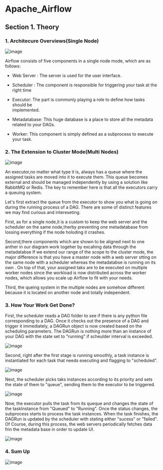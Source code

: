 
# Apache_Airflow 



## Section 1. Theory

### 1. Architecure Overviews(Single Node)


![image](https://user-images.githubusercontent.com/53164959/99043269-70746180-25d1-11eb-8a44-1afcb64b3b12.png)

Airflow consists of five components in a single node mode, which are as follows:


- Web Server :
   The server is used for the user interface. 

- Scheduler :
    The component is responsible for triggering your task at the right time

- Executor:
   The part is commonly playing a role to define how tasks should be       	  	   	
    implemented. 

- Metadatabase:
This huge database is a place to store all the metadata related to your DAGs.

- Worker:
This component is simply defined as a subprocess to execute your task.

### 2. The Extension to Cluster Mode(Multi Nodes)

![image](https://user-images.githubusercontent.com/53164959/99045672-0e1d6000-25d5-11eb-9b14-6d657aa97a73.png)

An executor,no matter what type it is, always has a queue where the assigned tasks are moved into it to execute them. This queue
becomes external and should be managed independently by using a solution like RabbitMQ or Redis. The key to remember here is that 
all the executors carry a queuing system. 


Let's first extract the queue from the executor to show you what is going on during the running process of a DAG.
There are some of distinct features we may find curious and intereseting. 

First, as for a single node,it is a custom to keep the web server and the scheduler on the same node,therby preventing one metadatabase from lossing everything
if the node holoding it crashes. 

Second,there components which are shown to be aligned next to one anther in our diagram work togeher by excahing data through the metadatabse
       If we extend our range of the scope to the cluster mode, the major difference  is that you have
       a master node with a web server stting on the same node with a scheduler whereas the metadatabse is running on its own . On top of that, 
       your assigned taks are to be executed on multiple worker nodes since the workload is now distributed across the worker nodes, which
       allows you scale up Airflow to fit with your needs. 
       
    
Third, the queing system in the multiple nodes are somehow different because it is located on another node and totally independent. 
      
### 3. How Your Work Get Done?

First, the scheduler reads a DAG folder to see if there is any python file corresponding to a DAG. Once it checks out the presence of a DAG and 
trigger it immediately, a DAGRun object is now created based on the scheduling parameters. The DAGRun is nothing more than an instance of your
DAG with the state set to "running" if scheulder interval is exceeded. 

![image](https://user-images.githubusercontent.com/53164959/99047168-255d4d00-25d7-11eb-9893-becc6ddce927.png)


Second, right after the first stage is running smoothly, a task instance is instantiated for each task that needs executing and flagging to 
"scheduled".

![image](https://user-images.githubusercontent.com/53164959/99047354-71a88d00-25d7-11eb-9ea0-74d9664c8c8a.png)

Next, the scheduler picks taks instances according to its priority and sets the state of them to "queue", sending them to the executor to be triggered.

![image](https://user-images.githubusercontent.com/53164959/99047708-eda2d500-25d7-11eb-8bb4-dc209ce93e1f.png)

Now, the executor pulls the task from its queque and changes the state of the taskInstance from "Queued" to "Running". Once the status changes,
the subprocess starts to process the task instances. When the task finishes, the DAGRun is updated by the scheduler with stating either "sucess" or "failed".
Of Course, during this process, the web servers periodically fetches data frin the metadata base in order to update UI.

![image](https://user-images.githubusercontent.com/53164959/99047986-55592000-25d8-11eb-840f-8fd8935b33b5.png)


### 4. Sum Up

![image](https://user-images.githubusercontent.com/53164959/99048464-ee883680-25d8-11eb-8d56-af71a9bfda4f.png)

